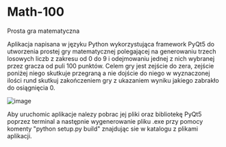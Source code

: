 # Math-100
Prosta gra matematyczna

Aplikacja napisana w języku Python wykorzystująca framework PyQt5 do utworzenia prostej gry matematycznej polegającej na generowaniu trzech losowych liczb z zakresu od 0 do 9 i odejmowaniu jednej z nich wybranej przez gracza od puli 100 punktów. Celem gry jest zejście do zera, zejście poniżej niego skutkuje przegraną a nie dojście do niego w wyznaczonej ilości rund skutkuj zakończeniem gry z ukazaniem wyniku jakiego zabrakło do osiągnięcia 0.

![image](https://github.com/SetsunaF00/Math-100/assets/83356069/1d83c5fb-68a9-4eeb-bd4f-530ad4dbf31d)


Aby uruchomic aplikacje nalezy pobrac jej pliki oraz bibliotekę PyQt5 poprzez terminal a następnie wygenerowanie pliku .exe przy pomocy komenty "python setup.py build" znajdując sie w katalogu z plikami aplikacji.
